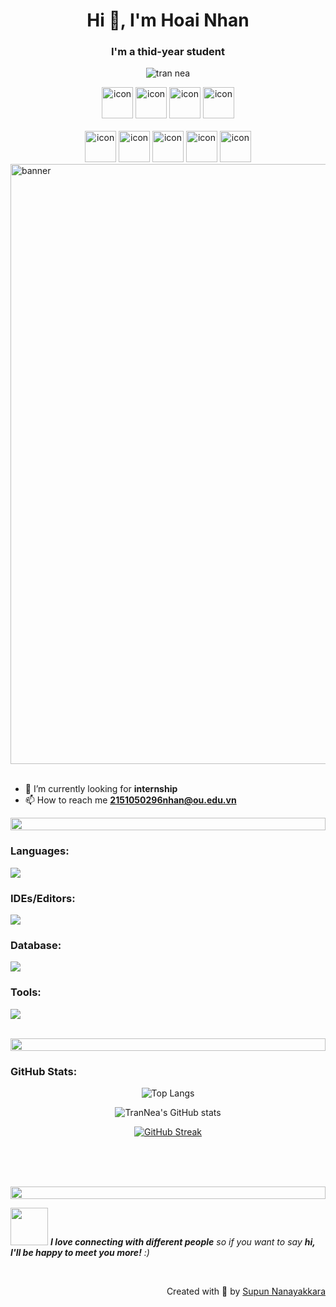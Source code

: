 <h1 align="center">Hi 👋, I'm Hoai Nhan</h1>
<h3 align="center">I'm a thỉd-year student</h3>
<p align="center">
 <img src="https://komarev.com/ghpvc/?username=TranNea" alt="tran nea" /> 
</p>

<div align="center">  
  <img src="https://techstack-generator.vercel.app/python-icon.svg" alt="icon" width="50" height="50" />
  <img src="https://techstack-generator.vercel.app/django-icon.svg" alt="icon" width="50" height="50" />
  <img src="https://techstack-generator.vercel.app/csharp-icon.svg" alt="icon" width="50" height="50" />
  <img src="https://techstack-generator.vercel.app/cpp-icon.svg" alt="icon" width="50" height="50" />
</div>

<br>

<div align="center">
  <img src="https://techstack-generator.vercel.app/java-icon.svg" alt="icon" width="50" height="50" />
  <img src="https://techstack-generator.vercel.app/js-icon.svg" alt="icon"width="50" height="50" />
  <img src="https://techstack-generator.vercel.app/react-icon.svg" alt="icon" width="50" height="50" />
  <img src="https://techstack-generator.vercel.app/mysql-icon.svg" alt="icon" width="50" height="50" />
  <img src="https://techstack-generator.vercel.app/github-icon.svg" alt="icon" width="50" height="50" />
</div>

<img alt="banner" style="width:100vw" src="https://www.google.com/url?sa=i&url=https%3A%2F%2Fwww.artstation.com%2Fartwork%2FealoGJ&psig=AOvVaw2lRZtvE7yH0eWdIJUv3D8e&ust=1723207843405000&source=images&cd=vfe&opi=89978449&ved=0CBAQjRxqFwoTCJiH_My35YcDFQAAAAAdAAAAABAE">
<br><br>

- 🔭 I’m currently looking for **internship**
- 📫 How to reach me **2151050296nhan@ou.edu.vn**

<img src="https://i.imgur.com/dBaSKWF.gif" height="20" width="100%">

<h3 align="left">Languages:</h3>

<p align="left">
  <a href="https://skillicons.dev">
    <img src="https://skillicons.dev/icons?i=py,django,cs,cpp,js,html,css,react&theme=light" />
  </a>
</p>

<h3 align="left">IDEs/Editors:</h3>

<p align="left">
  <a href="https://skillicons.dev">
    <img src="https://skillicons.dev/icons?i=vscode,pycharm,visualstudio,androidstudio&theme=light" />
  </a>
</p>

<h3 align="left">Database:</h3>

<p align="left">
  <a href="https://skillicons.dev">
    <img src="https://skillicons.dev/icons?i=mysql&theme=light" />
  </a>
</p>

<h3 align="left">Tools:</h3>
<p align="left">
  <a href="https://skillicons.dev">
    <img src="https://skillicons.dev/icons?i=github,postman&theme=light" />
  </a>
</p>

<br/>

<img src="https://i.imgur.com/dBaSKWF.gif" height="20" width="100%">

<h3 align="left">GitHub Stats:</h3>
<div align="center">
 
![Top Langs](https://github-readme-stats.vercel.app/api/top-langs?username=TranNea&show_icons=true&locale=en&layout=compact)

![TranNea's GitHub stats](https://github-readme-stats.vercel.app/api?username=TranNea&show_icons=true&locale=en)

[![GitHub Streak](https://streak-stats.demolab.com/?user=TranNea&theme=midnight-purple)](https://git.io/streak-stats)

</div>

<br><br><br>

<img src="https://i.imgur.com/dBaSKWF.gif" height="20" width="100%">

<img src="https://media.giphy.com/media/LnQjpWaON8nhr21vNW/giphy.gif" width="60"> <em><b>I love connecting with different people</b> so if you want to say <b>hi, I'll be happy to meet you more!</b> :)</em>

<br>
<p align="right" > Created with 🧡 by <a href="http://supun.traditionalme.life">Supun Nanayakkara</a></p>
